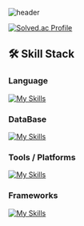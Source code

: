<div>

![header](https://capsule-render.vercel.app/api?type=waving&color=0:5599ff,100:ff9955&height=110&section=header)

[![Solved.ac Profile](http://mazassumnida.wtf/api/v2/generate_badge?boj=hackey1318)](https://solved.ac/profile/hackey1318)

## 🛠 Skill Stack

### Language
[![My Skills](https://skillicons.dev/icons?i=c,cpp,java,py)](https://skillicons.dev)
### DataBase
[![My Skills](https://skillicons.dev/icons?i=mysql,elasticsearch,redis)](https://skillicons.dev)
### Tools / Platforms
[![My Skills](https://skillicons.dev/icons?i=docker,git,github,gitlab)](https://skillicons.dev)
### Frameworks
[![My Skills](https://skillicons.dev/icons?i=spring)](https://skillicons.dev)
</div>
